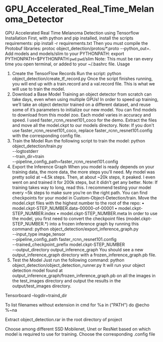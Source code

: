 # GPU_Accelerated_Real_Time_Melanoma_Detector
GPU Accelerated Real Time Melanoma Detection using Tensorflow
Installation
First, with python and pip installed, install the scripts requirements:
pip install -r requirements.txt
Then you must compile the Protobuf libraries:
protoc object_detection/protos/*.proto --python_out=.
Add models and models/slim to your PYTHONPATH:
export PYTHONPATH=$PYTHONPATH:`pwd`:`pwd`/slim
Note: This must be ran every time you open terminal, or added to your ~/.bashrc file.
Usage
1) Create the TensorFlow Records
Run the script:
python object_detection/create_tf_record.py
Once the script finishes running, you will end up with a train.record and a val.record file. This is what we will use to train the model.
2) Download a Base Model
Training an object detector from scratch can take days, even when using multiple GPUs! In order to speed up training, we’ll take an object detector trained on a different dataset, and reuse some of it’s parameters to initialize our new model.
You can find models to download from this model zoo. Each model varies in accuracy and speed. I used faster_rcnn_resnet101_coco for the demo.
Extract the files and move all the model.ckpt to our models directory.
Note: If you don't use faster_rcnn_resnet101_coco, replace faster_rcnn_resnet101.config with the corresponding config file.
3) Train the Model
Run the following script to train the model:
python object_detection/train.py \
        --logtostderr \
        --train_dir=train \
        --pipeline_config_path=faster_rcnn_resnet101.config
4) Export the Inference Graph
When you model is ready depends on your training data, the more data, the more steps you’ll need. My model was pretty solid at ~4.5k steps. Then, at about ~20k steps, it peaked. I even went on and trained it for 200k steps, but it didn’t get any better.
Note: If training takes way to long, read this.
I recommend testing your model every ~5k steps to make sure you’re on the right path.
You can find checkpoints for your model in Custom-Object-Detection/train.
Move the model.ckpt files with the highest number to the root of the repo:
•	model.ckpt-STEP_NUMBER.data-00000-of-00001
•	model.ckpt-STEP_NUMBER.index
•	model.ckpt-STEP_NUMBER.meta
In order to use the model, you first need to convert the checkpoint files (model.ckpt-STEP_NUMBER.*) into a frozen inference graph by running this command:
python object_detection/export_inference_graph.py \
        --input_type image_tensor \
        --pipeline_config_path faster_rcnn_resnet101.config \
        --trained_checkpoint_prefix model.ckpt-STEP_NUMBER \
        --output_directory output_inference_graph
You should see a new output_inference_graph directory with a frozen_inference_graph.pb file.
5) Test the Model
Just run the following command:
python object_detection/object_detection_runner.py
It will run your object detection model found at output_inference_graph/frozen_inference_graph.pb on all the images in the test_images directory and output the results in the output/test_images directory.


Tensorboard –logdir=traind_dir


To list filenames without extension in cmd
for %a in ("PATH") do @echo %~na

Extract object_detection.rar in the root directory of project

Choose among different SSD Mobilenet, Unet or ResNet based on which model is required to use for training. Choose the corresponding .config file
